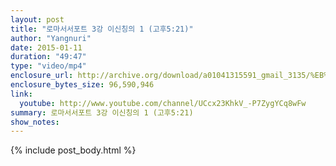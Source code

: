 ```yaml
---
layout: post
title: "로마서서포트 3강 이신칭의 1 (고후5:21)"
author: "Yangnuri"
date: 2015-01-11
duration: "49:47"
type: "video/mp4"
enclosure_url: http://archive.org/download/a01041315591_gmail_3135/%EB%A1%9C%EB%A7%88%EC%84%9C%EC%84%9C%ED%8F%AC%ED%8A%B8%203%EA%B0%95%20%EC%9D%B4%EC%8B%A0%EC%B9%AD%EC%9D%98%201%20%20%28%EA%B3%A0%ED%9B%845_.mp4
enclosure_bytes_size: 96,590,946  
link:
  youtube: http://www.youtube.com/channel/UCcx23KhkV_-P7ZygYCq8wFw
summary: 로마서서포트 3강 이신칭의 1 (고후5:21)
show_notes:
---
```


{% include post_body.html %}
